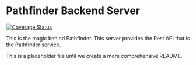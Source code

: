 # Pathfinder Backend Server

[![Coverage Status](https://coveralls.io/repos/CSSE497/pathfinder-server/badge.svg?branch=dev&service=github)](https://coveralls.io/github/CSSE497/pathfinder-server?branch=dev)

This is the magic behind Pathfinder. This server provides the Rest API that is the Pathfinder service.

This is a placeholder file until we create a more comprehensive README.
